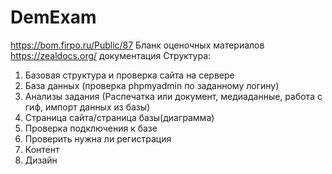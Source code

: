 # DemExam
https://bom.firpo.ru/Public/87 Бланк оценочных материалов
https://zealdocs.org/ документация
Структура: 
1. Базовая структура и проверка сайта на сервере
2. База данных (проверка phpmyadmin по заданному логину)
3. Анализы задания (Распечатка или документ, медиаданные, работа с гиф, импорт данных из базы)
4. Страница сайта/страница базы(диаграмма)
5. Проверка подключения к базе
6. Проверить нужна ли регистрация
7. Контент
8. Дизайн
